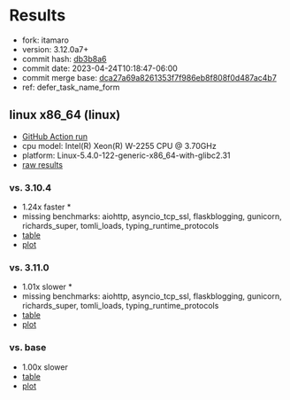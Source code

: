# Results

- fork: itamaro
- version: 3.12.0a7+
- commit hash: [db3b8a6](https://github.com/itamaro/cpython/commit/db3b8a6)
- commit date: 2023-04-24T10:18:47-06:00
- commit merge base: [dca27a69a8261353f7f986eb8f808f0d487ac4b7](https://github.com/itamaro/cpython/commit/dca27a69a8261353f7f986eb8f808f0d487ac4b7)
- ref: defer_task_name_form

## linux x86_64 (linux)

- [GitHub Action run](https://github.com/faster-cpython/benchmarking/actions/runs/4790438375)
- cpu model: Intel(R) Xeon(R) W-2255 CPU @ 3.70GHz
- platform: Linux-5.4.0-122-generic-x86_64-with-glibc2.31
- [raw results](bm-20230424-linux-x86_64-itamaro-defer_task_name_form-3.12.0a7%2B-db3b8a6.json)

### vs. 3.10.4

- 1.24x faster \*
- missing benchmarks: aiohttp, asyncio_tcp_ssl, flaskblogging, gunicorn, richards_super, tomli_loads, typing_runtime_protocols
- [table](bm-20230424-linux-x86_64-itamaro-defer_task_name_form-3.12.0a7%2B-db3b8a6-vs-3.10.4.md)
- [plot](bm-20230424-linux-x86_64-itamaro-defer_task_name_form-3.12.0a7%2B-db3b8a6-vs-3.10.4.png)

### vs. 3.11.0

- 1.01x slower \*
- missing benchmarks: aiohttp, asyncio_tcp_ssl, flaskblogging, gunicorn, richards_super, tomli_loads, typing_runtime_protocols
- [table](bm-20230424-linux-x86_64-itamaro-defer_task_name_form-3.12.0a7%2B-db3b8a6-vs-3.11.0.md)
- [plot](bm-20230424-linux-x86_64-itamaro-defer_task_name_form-3.12.0a7%2B-db3b8a6-vs-3.11.0.png)

### vs. base

- 1.00x slower
- [table](bm-20230424-linux-x86_64-itamaro-defer_task_name_form-3.12.0a7%2B-db3b8a6-vs-base.md)
- [plot](bm-20230424-linux-x86_64-itamaro-defer_task_name_form-3.12.0a7%2B-db3b8a6-vs-base.png)


